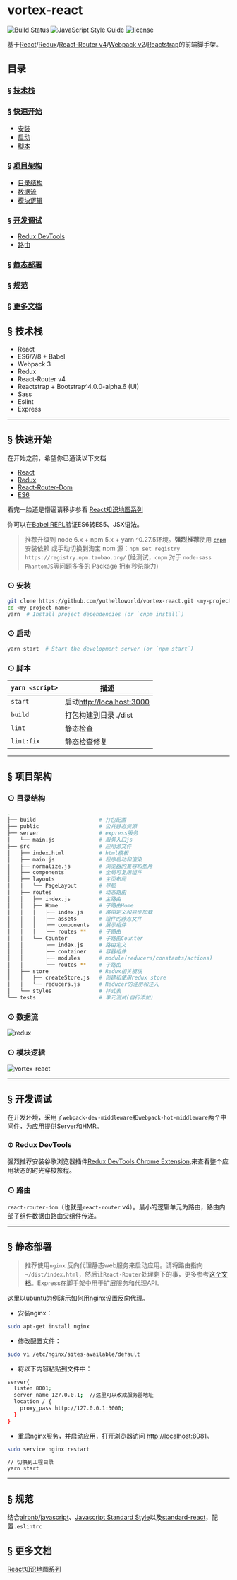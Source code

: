 # vortex-react

[![Build Status](https://travis-ci.org/YutHelloWorld/vortex-react.svg?branch=master)](https://travis-ci.org/YutHelloWorld/vortex-react)
[![JavaScript Style Guide](https://img.shields.io/badge/code_style-standard-brightgreen.svg)](https://standardjs.com)
[![license](https://img.shields.io/github/license/mashape/apistatus.svg?maxAge=2592000)](https://github.com/YutHelloWorld/vortex-react/blob/master/LICENSE)

基于[React](https://facebook.github.io/react/)/[Redux](http://redux.js.org/)/[React-Router v4](https://github.com/ReactTraining/react-router/tree/master/packages/react-router-dom)/[Webpack v2](https://webpack.js.org/)/[Reactstrap](https://reactstrap.github.io/)的前端脚手架。

## 目录

### &sect; [技术栈](#feature)

### &sect; [快速开始](#getting-start)

- [安装](#installation)
- [启动](#start)
- [脚本](#script)

### &sect; [项目架构](#project-structure)

- [目录结构](#file-tree)
- [数据流](#module)
- [模块逻辑](#logic)

### &sect; [开发调试](#devlop)

- [Redux DevTools](#devtools)
- [路由](#react-router)

### &sect; [静态部署](#deploy)

### &sect; [规范](#style)

### &sect; [更多文档](#doc)

## <a name="feature">&sect; 技术栈</a>

- React
- ES6/7/8 + Babel
- Webpack 3
- Redux
- React-Router v4
- Reactstrap + Bootstrap\^4.0.0-alpha.6 (UI)
- Sass
- Eslint
- Express

---

## <a name="getting-start">&sect; 快速开始</a>

在开始之前，希望你已通读以下文档

- [React](https://facebook.github.io/react/)
- [Redux](https://github.com/reactjs/redux)
- [React-Router-Dom](https://github.com/ReactTraining/react-router/tree/master/packages/react-router-dom)
- [ES6](http://babeljs.io/learn-es2015/)

看完一脸还是懵逼请移步参看 [React知识地图系列](https://github.com/YutHelloWorld/Blog/issues/1)

你可以在[Babel REPL](http://babeljs.io/repl/)验证ES6转ES5、JSX语法。

> 推荐升级到 node 6.x + npm 5.x + yarn ^0.27.5环境。**强烈推荐**使用 [`cnpm`](https://github.com/cnpm/cnpm) 安装依赖
> 或手动切换到淘宝 npm 源：`npm set registry https://registry.npm.taobao.org/`
> (经测试，`cnpm` 对于 `node-sass` `PhantomJS`等问题多多的 Package 拥有秒杀能力)

### <a name="installation">⊙ 安装</a>

```bash
git clone https://github.com/yuthelloworld/vortex-react.git <my-project-name>
cd <my-project-name>
yarn  # Install project dependencies (or `cnpm install`)
```

### <a name="start">⊙ 启动</a>

```bash
yarn start  # Start the development server (or `npm start`)
```

### <a name="script">⊙ 脚本</a>

| `yarn <script>` | 描述                        |
| --------------- | --------------------------- |
| `start`         | 启动<http://localhost:3000> |
| `build`         | 打包构建到目录 ./dist       |
| `lint`          | 静态检查                    |
| `lint:fix`      | 静态检查修复                |

---

## <a name="project-structure">&sect; 项目架构</a>

### <a name="file-tree">⊙ 目录结构</a>

```bash
.
├── build                    # 打包配置
├── public                   # 公共静态资源
├── server                   # express服务
│   └── main.js              # 服务入口js
├── src                      # 应用源文件
│   ├── index.html           # html模板
│   ├── main.js              # 程序启动和渲染
│   ├── normalize.js         # 浏览器的兼容和垫片
│   ├── components           # 全局可复用组件
│   ├── layouts              # 主页布局
│   │   └── PageLayout       # 导航
│   ├── routes               # 动态路由
│   │   ├── index.js         # 主路由
│   │   ├── Home             # 子路由Home
│   │   │   ├── index.js     # 路由定义和异步加载
│   │   │   ├── assets       # 组件的静态文件
│   │   │   ├── components   # 展示组件
│   │   │   └── routes **    # 子路由
│   │   └── Counter          # 子路由Counter
│   │       ├── index.js     # 路由定义
│   │       ├── container    # 容器组件
│   │       ├── modules      # module(reducers/constants/actions)
│   │       └── routes **    # 子路由
│   ├── store                # Redux相关模块
│   │   ├── createStore.js   # 创建和使用redux store
│   │   └── reducers.js      # Reducer的注册和注入
│   └── styles               # 样式表
└── tests                    # 单元测试(自行添加)
```

### <a name="module">⊙ 数据流</a>

![redux](https://user-images.githubusercontent.com/20860159/29354186-429b4446-829f-11e7-9a2f-a15c97dafaa3.png)

### <a name="logic">⊙ 模块逻辑</a>

![vortex-react](https://user-images.githubusercontent.com/20860159/29354203-56f1c672-829f-11e7-9465-2c2b37484823.png)

---

## <a name="devlop">&sect; 开发调试</a>

在开发环境，采用了`webpack-dev-middleware`和`webpack-hot-middleware`两个中间件，为应用提供Server和HMR。

### <a name="devtools">⊙ Redux DevTools</a>

强烈推荐安装谷歌浏览器插件[Redux DevTools Chrome Extension](https://chrome.google.com/webstore/detail/redux-devtools/lmhkpmbekcpmknklioeibfkpmmfibljd),来查看整个应用状态的时光穿梭旅程。

### <a name="react-router">⊙ 路由</a>

`react-router-dom`（也就是`react-router` v4）。最小的逻辑单元为路由，路由内部子组件数据由路由父组件传递。

---

## <a name="deploy">&sect; 静态部署</a>

>推荐使用`nginx` 反向代理静态web服务来启动应用。请将路由指向`~/dist/index.html`，然后让`React-Router`处理剩下的事，更多参考[这个文档](https://github.com/ReactTraining/react-router/blob/v3/docs/guides/Histories.md#configuring-your-server)。Express在脚手架中用于扩展服务和代理API。

这里以ubuntu为例演示如何用nginx设置反向代理。

- 安装nginx：

```bash
sudo apt-get install nginx
```

- 修改配置文件：

```bash
sudo vi /etc/nginx/sites-available/default
```

- 将以下内容粘贴到文件中：

```bash
server{
  listen 8001;
  server_name 127.0.0.1;  //这里可以改成服务器地址
  location / {
    proxy_pass http://127.0.0.1:3000;
  }
}
```

- 重启nginx服务，并启动应用，打开浏览器访问 <http://localhost:8081>。

```bash
sudo service nginx restart

// 切换到工程目录
yarn start
```

---

## <a name="style">&sect; 规范</a>

结合[airbnb/javascript](https://github.com/airbnb/javascript)、[Javascript Standard Style](https://standardjs.com/rules-zhcn.html#javascript-standard-style)以及[standard-react](https://github.com/standard/eslint-config-standard-react)，配置`.eslintrc`

## <a name="doc">&sect; 更多文档</a>

[React知识地图系列](https://github.com/YutHelloWorld/Blog/issues/1)
